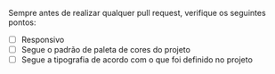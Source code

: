 Sempre antes de realizar qualquer pull request, verifique os seguintes pontos:
 - [ ] Responsivo
 - [ ] Segue o padrão de paleta de cores do projeto
 - [ ] Segue a tipografia de acordo com o que foi definido no projeto
